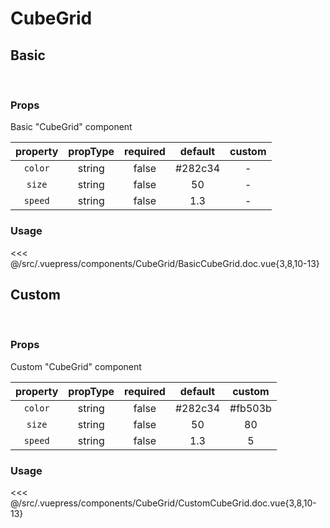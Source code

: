 # CubeGrid

## **Basic**

<br>
<client-only>
<CubeGrid />
</client-only>

### Props

Basic "CubeGrid" component

| property | propType | required | default | custom |
| :------: | :------: | :------: | :-----: | :----: |
| `color`  |  string  |  false   | #282c34 |   -    |
|  `size`  |  string  |  false   |   50    |   -    |
| `speed`  |  string  |  false   |   1.3   |   -    |

### Usage

<<< @/src/.vuepress/components/CubeGrid/BasicCubeGrid.doc.vue{3,8,10-13}

## **Custom**

<br>
<client-only>
<CubeGrid color="#fb503b" size="80" speed="5" />
</client-only>

### Props

Custom "CubeGrid" component

| property | propType | required | default | custom  |
| :------: | :------: | :------: | :-----: | :-----: |
| `color`  |  string  |  false   | #282c34 | #fb503b |
|  `size`  |  string  |  false   |   50    |   80    |
| `speed`  |  string  |  false   |   1.3   |    5    |

### Usage

<<< @/src/.vuepress/components/CubeGrid/CustomCubeGrid.doc.vue{3,8,10-13}
